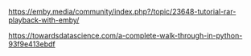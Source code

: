 https://emby.media/community/index.php?/topic/23648-tutorial-rar-playback-with-emby/

https://towardsdatascience.com/a-complete-walk-through-in-python-93f9e413ebdf
